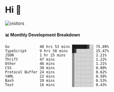 # Hi 👋
 
![visitors](https://visitor-badge.glitch.me/badge?page_id=sorcererxw.sorcererx)

#### 📊 Monthly Development Breakdown

<!--START_SECTION:waka-->
```text
Go              48 hrs 53 mins ███████▓░░ 75.89%
TypeScript      9 hrs 58 mins  █▓░░░░░░░░ 15.47%
JSON            1 hr 25 mins   ▒░░░░░░░░░ 2.21%
Thrift          47 mins        ▒░░░░░░░░░ 1.22%
Other           46 mins        ▒░░░░░░░░░ 1.21%
CSS             30 mins        ▒░░░░░░░░░ 0.80%
Protocol Buffer 24 mins        ▒░░░░░░░░░ 0.62%
YAML            22 mins        ▒░░░░░░░░░ 0.58%
Bash            20 mins        ▒░░░░░░░░░ 0.53%
Text            16 mins        ▒░░░░░░░░░ 0.43%
```
<!--END_SECTION:waka-->

